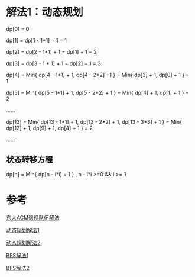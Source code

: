 # 解法1：动态规划

dp[0] = 0 

dp[1] = dp[1 - 1\*1] + 1 = 1

dp[2] = dp[2 - 1\*1] + 1 = dp[1] + 1 = 2

dp[3] = dp[3 - 1 \* 1] + 1 = dp[2] + 1 = 3

dp[4] = Min{ dp[4 - 1\*1] + 1,  dp[4 - 2\*2] +1 } = Min{ dp[3] + 1, dp[0] + 1 } = 1

dp[5] = Min{ dp[5 - 1\*1] + 1,  dp[5 - 2\*2] + 1 }  = Min{ dp[4] + 1, dp[1] + 1 }  = 2

......

dp[13] = Min{ dp[13 - 1\*1] + 1, dp[13 - 2\*2] + 1,  dp[13 - 3\*3] + 1 }  = Min{ dp[12] + 1, dp[9] + 1, dp[4] + 1 }  = 2

......

## 状态转移方程

dp[n] = Min{ dp[n - i\*i] + 1 } ,  n - i*i >=0 && i >= 1

# 参考

[东大ACM退役队伍解法](https://mp.weixin.qq.com/s/AB7NfUVHgJUHTiTZEu4xzw)

[动态规划解法1](https://leetcode.com/problems/perfect-squares/discuss/71495/An-easy-understanding-DP-solution-in-Java)

[动态规划解法2](https://leetcode.com/problems/perfect-squares/discuss/71632/Beautiful-8-Lines-Java-Solution)

[BFS解法1](https://leetcode.com/problems/perfect-squares/discuss/71520/Java-Concise-BFS)

[BFS解法2](https://github.com/CyC2018/CS-Notes/blob/master/notes/Leetcode%20%E9%A2%98%E8%A7%A3.md#bfs)

